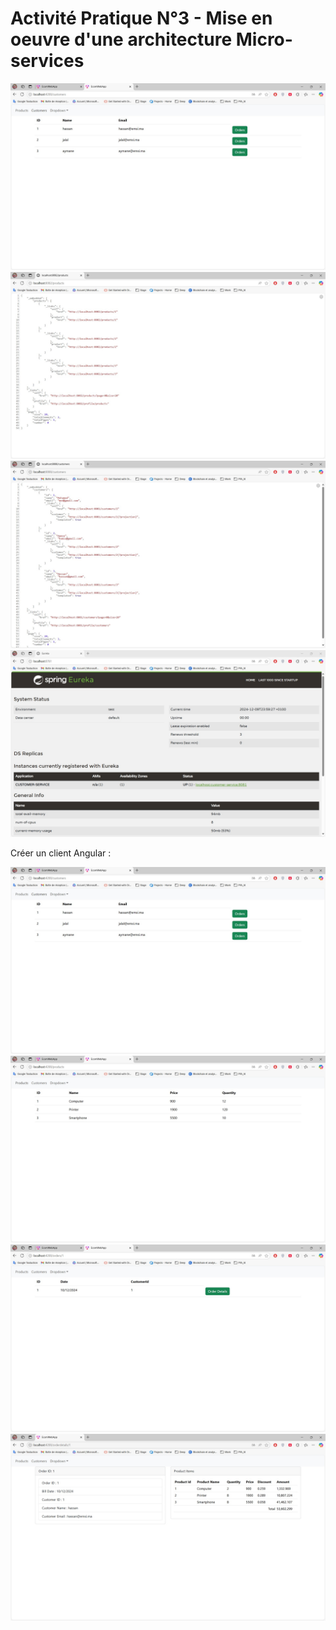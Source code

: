 <h1>Activité Pratique N°3 - Mise en oeuvre d'une architecture Micro-services</h1>
<img src="assets/customerAng.jpg">
<img src="assets/inventeryExec.jpg">
<img src="assets/gatewayexecust.jpg">
<img src="assets/eureka_discovery_exec.jpg">
<p>Créer un client Angular :</p>
<img src="assets/customerAng.jpg">
<img src="assets/productAng.jpg">
<img src="assets/orderAng.jpg">
<img src="assets/orderDetails.jpg">